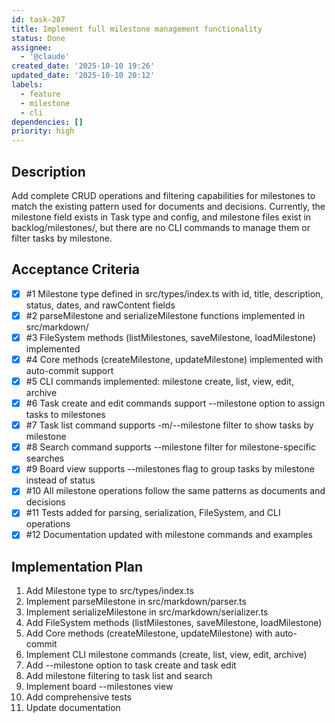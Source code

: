 ```yaml
---
id: task-287
title: Implement full milestone management functionality
status: Done
assignee:
  - '@claude'
created_date: '2025-10-10 19:26'
updated_date: '2025-10-10 20:12'
labels:
  - feature
  - milestone
  - cli
dependencies: []
priority: high
---
```


## Description

<!-- SECTION:DESCRIPTION:BEGIN -->
Add complete CRUD operations and filtering capabilities for milestones to match the existing pattern used for documents and decisions. Currently, the milestone field exists in Task type and config, and milestone files exist in backlog/milestones/, but there are no CLI commands to manage them or filter tasks by milestone.
<!-- SECTION:DESCRIPTION:END -->

## Acceptance Criteria
<!-- AC:BEGIN -->
- [x] #1 Milestone type defined in src/types/index.ts with id, title, description, status, dates, and rawContent fields
- [x] #2 parseMilestone and serializeMilestone functions implemented in src/markdown/
- [x] #3 FileSystem methods (listMilestones, saveMilestone, loadMilestone) implemented
- [x] #4 Core methods (createMilestone, updateMilestone) implemented with auto-commit support
- [x] #5 CLI commands implemented: milestone create, list, view, edit, archive
- [x] #6 Task create and edit commands support --milestone option to assign tasks to milestones
- [x] #7 Task list command supports -m/--milestone filter to show tasks by milestone
- [x] #8 Search command supports --milestone filter for milestone-specific searches
- [x] #9 Board view supports --milestones flag to group tasks by milestone instead of status
- [x] #10 All milestone operations follow the same patterns as documents and decisions
- [x] #11 Tests added for parsing, serialization, FileSystem, and CLI operations
- [x] #12 Documentation updated with milestone commands and examples
<!-- AC:END -->

## Implementation Plan

<!-- SECTION:PLAN:BEGIN -->
1. Add Milestone type to src/types/index.ts
2. Implement parseMilestone in src/markdown/parser.ts
3. Implement serializeMilestone in src/markdown/serializer.ts
4. Add FileSystem methods (listMilestones, saveMilestone, loadMilestone)
5. Add Core methods (createMilestone, updateMilestone) with auto-commit
6. Implement CLI milestone commands (create, list, view, edit, archive)
7. Add --milestone option to task create and task edit
8. Add milestone filtering to task list and search
9. Implement board --milestones view
10. Add comprehensive tests
11. Update documentation
<!-- SECTION:PLAN:END -->
